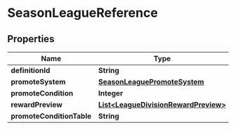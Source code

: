 

# SeasonLeagueReference


## Properties

| Name | Type | Description | Notes |
|------------ | ------------- | ------------- | -------------|
|**definitionId** | **String** |  |  [optional] |
|**promoteSystem** | [**SeasonLeaguePromoteSystem**](SeasonLeaguePromoteSystem.md) |  |  [optional] |
|**promoteCondition** | **Integer** |  |  [optional] |
|**rewardPreview** | [**List&lt;LeagueDivisionRewardPreview&gt;**](LeagueDivisionRewardPreview.md) |  |  [optional] |
|**promoteConditionTable** | **String** |  |  [optional] |




